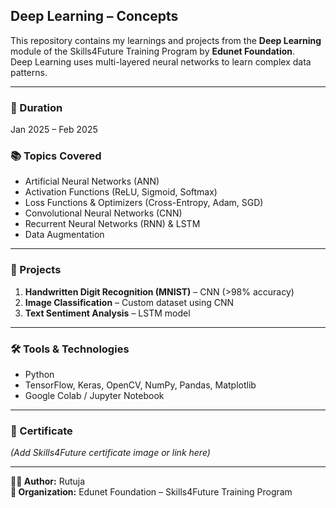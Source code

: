 
## Deep Learning – Concepts

This repository contains my learnings and projects from the **Deep Learning** module of the Skills4Future Training Program by **Edunet Foundation**.  
Deep Learning uses multi-layered neural networks to learn complex data patterns.

---

### 📅 Duration
Jan 2025 – Feb 2025

### 📚 Topics Covered
- Artificial Neural Networks (ANN)
- Activation Functions (ReLU, Sigmoid, Softmax)
- Loss Functions & Optimizers (Cross-Entropy, Adam, SGD)
- Convolutional Neural Networks (CNN)
- Recurrent Neural Networks (RNN) & LSTM
- Data Augmentation

---

### 📂 Projects
1. **Handwritten Digit Recognition (MNIST)** – CNN (>98% accuracy)  
2. **Image Classification** – Custom dataset using CNN  
3. **Text Sentiment Analysis** – LSTM model

---

### 🛠️ Tools & Technologies
- Python
- TensorFlow, Keras, OpenCV, NumPy, Pandas, Matplotlib
- Google Colab / Jupyter Notebook

---

### 📜 Certificate
*(Add Skills4Future certificate image or link here)*

---

**👩‍💻 Author:** Rutuja  
**🏢 Organization:** Edunet Foundation – Skills4Future Training Program
